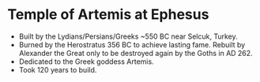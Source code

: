 Temple of Artemis at Ephesus
============================

* Built by the Lydians/Persians/Greeks ~550 BC near Selcuk, Turkey.
* Burned by the Herostratus 356 BC to achieve lasting fame. Rebuilt by Alexander the Great only to be destroyed again by the Goths in AD 262.
* Dedicated to the Greek goddess Artemis.
* Took 120 years to build.

